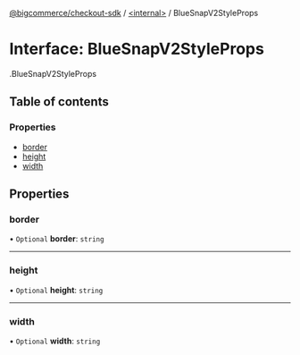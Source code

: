 [@bigcommerce/checkout-sdk](../README.md) / [<internal\>](../modules/internal_.md) / BlueSnapV2StyleProps

# Interface: BlueSnapV2StyleProps

[<internal>](../modules/internal_.md).BlueSnapV2StyleProps

## Table of contents

### Properties

- [border](internal_.BlueSnapV2StyleProps.md#border)
- [height](internal_.BlueSnapV2StyleProps.md#height)
- [width](internal_.BlueSnapV2StyleProps.md#width)

## Properties

### border

• `Optional` **border**: `string`

___

### height

• `Optional` **height**: `string`

___

### width

• `Optional` **width**: `string`
